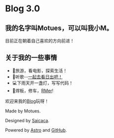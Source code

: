 # Blog 3.0

## 我的名字叫Motues，可以叫我小M。

目前正在朝着自己喜欢的方向前进！

## 关于我的一些事情

- 🌈旅游，看电影，探索生活！
- 🌸听歌--[一起去看日出吧！](href="https://music.163.com/#/mv?id=14719419")
- 💻下雨天开一盏灯，写写代码！
- 🤖焊板，修车，[RMer]("https://www.robomaster.com/")!

欢迎来我的[Blog](https://motues.top/)玩呀！

Made by Motues.

Designed by [Saicaca](https://github.com/saicaca).

Powered by [Astro](https://astro.bulid/) and [GitHub](https://pages.github.com/).
